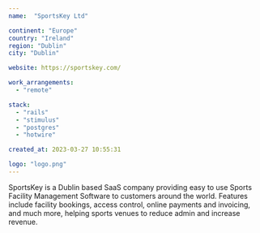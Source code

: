 ```yaml
---
name:  "SportsKey Ltd"

continent: "Europe"
country: "Ireland"
region: "Dublin"
city: "Dublin"

website: https://sportskey.com/

work_arrangements:
  - "remote"

stack:
  - "rails"
  - "stimulus"
  - "postgres"
  - "hotwire"

created_at: 2023-03-27 10:55:31

logo: "logo.png"
---
```

SportsKey is a Dublin based SaaS company providing easy to use Sports Facility Management Software to customers around the world. Features include facility bookings, access control, online payments and invoicing, and much more, helping sports venues to reduce admin and increase revenue.

